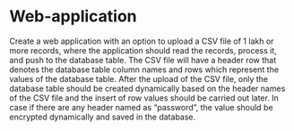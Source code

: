 # Web-application
Create a web application with an option to upload a CSV file of 1 lakh or more records, where the application should read the records, process it, and push to the database table. The CSV file will have a header row that denotes the database table column names and rows which represent the values of the database table. After the upload of the CSV file, only the database table should be created dynamically based on the header names of the CSV file and the insert of row values should be carried out later. In case if there are any header named as “password”, the value should be encrypted dynamically and saved in the database.
